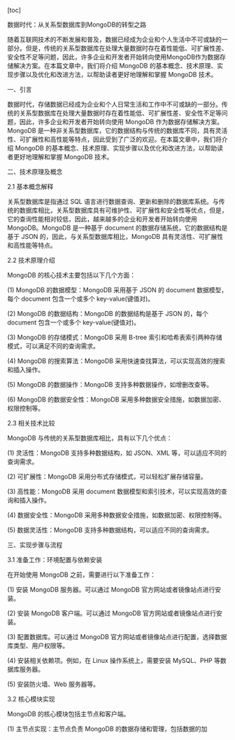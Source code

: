 
[toc]                    
                
                
数据时代：从关系型数据库到MongoDB的转型之路

随着互联网技术的不断发展和普及，数据已经成为企业和个人生活中不可或缺的一部分。但是，传统的关系型数据库在处理大量数据时存在着性能低、可扩展性差、安全性不足等问题，因此，许多企业和开发者开始转向使用MongoDB作为数据存储解决方案。在本篇文章中，我们将介绍 MongoDB 的基本概念、技术原理、实现步骤以及优化和改进方法，以帮助读者更好地理解和掌握 MongoDB 技术。

一、引言

数据时代，存储数据已经成为企业和个人日常生活和工作中不可或缺的一部分。传统的关系型数据库在处理大量数据时存在着性能低、可扩展性差、安全性不足等问题，因此，许多企业和开发者开始转向使用 MongoDB 作为数据存储解决方案。 MongoDB 是一种非关系型数据库，它的数据结构与传统的数据库不同，具有灵活性、可扩展性和高性能等特点，因此受到了广泛的欢迎。在本篇文章中，我们将介绍 MongoDB 的基本概念、技术原理、实现步骤以及优化和改进方法，以帮助读者更好地理解和掌握 MongoDB 技术。

二、技术原理及概念

2.1 基本概念解释

关系型数据库是指通过 SQL 语言进行数据查询、更新和删除的数据库系统。与传统的数据库相比，关系型数据库具有可维护性、可扩展性和安全性等优点，但是，它的查询性能相对较低，因此，越来越多的企业和开发者开始转向使用 MongoDB。MongoDB 是一种基于 document 的数据存储系统，它的数据结构是基于 JSON 的，因此，与关系型数据库相比，MongoDB 具有灵活性、可扩展性和高性能等特点。

2.2 技术原理介绍

MongoDB 的核心技术主要包括以下几个方面：

(1) MongoDB 的数据模型：MongoDB 采用基于 JSON 的 document 数据模型，每个 document 包含一个或多个 key-value(键值对)。

(2) MongoDB 的数据结构：MongoDB 的数据结构是基于 JSON 的，每个 document 包含一个或多个 key-value(键值对)。

(3) MongoDB 的存储模式：MongoDB 采用 B-tree 索引和哈希表索引两种存储模式，可以满足不同的查询需求。

(4) MongoDB 的搜索算法：MongoDB 采用快速查找算法，可以实现高效的搜索和插入操作。

(5) MongoDB 的数据操作：MongoDB 支持多种数据操作，如增删改查等。

(6) MongoDB 的数据安全性：MongoDB 采用多种数据安全措施，如数据加密、权限控制等。

2.3 相关技术比较

MongoDB 与传统的关系型数据库相比，具有以下几个优点：

(1) 灵活性：MongoDB 支持多种数据结构，如 JSON、XML 等，可以适应不同的查询需求。

(2) 可扩展性：MongoDB 采用分布式存储模式，可以轻松扩展存储容量。

(3) 高性能：MongoDB 采用 document 数据模型和索引技术，可以实现高效的查询和插入操作。

(4) 数据安全性：MongoDB 采用多种数据安全措施，如数据加密、权限控制等。

(5) 数据灵活性：MongoDB 支持多种数据结构，可以适应不同的查询需求。

三、实现步骤与流程

3.1 准备工作：环境配置与依赖安装

在开始使用 MongoDB 之前，需要进行以下准备工作：

(1) 安装 MongoDB 服务器。可以通过 MongoDB 官方网站或者镜像站点进行安装。

(2) 安装 MongoDB 客户端。可以通过 MongoDB 官方网站或者镜像站点进行安装。

(3) 配置数据库。可以通过 MongoDB 官方网站或者镜像站点进行配置，选择数据库类型、用户权限等。

(4) 安装相关依赖项。例如，在 Linux 操作系统上，需要安装 MySQL、PHP 等数据库服务器。

(5) 安装防火墙、Web 服务器等。

3.2 核心模块实现

MongoDB 的核心模块包括主节点和客户端。

(1) 主节点实现：主节点负责 MongoDB 的数据存储和管理，包括数据的加

